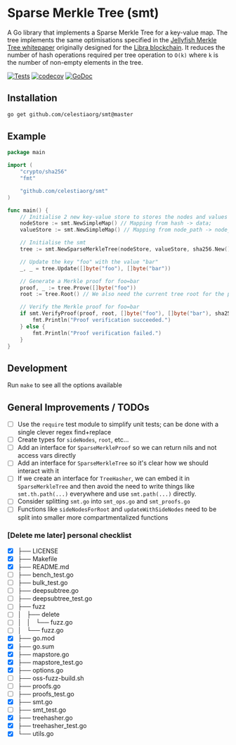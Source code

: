 # Sparse Merkle Tree (smt)

A Go library that implements a Sparse Merkle Tree for a key-value map. The tree implements the same optimisations specified in the [Jellyfish Merkle Tree whitepaper][jmt whitepaper] originally designed for the [Libra blockchain][libra whitepaper]. It reduces the number of hash operations required per tree operation to `O(k)` where `k` is the number of non-empty elements in the tree.

[![Tests](https://github.com/celestiaorg/smt/actions/workflows/test.yml/badge.svg)](https://github.com/celestiaorg/smt/actions/workflows/test.yml)
[![codecov](https://codecov.io/gh/celestiaorg/smt/branch/master/graph/badge.svg?token=U3GGEDSA94)](https://codecov.io/gh/celestiaorg/smt)
[![GoDoc](https://godoc.org/github.com/celestiaorg/smt?status.svg)](https://godoc.org/github.com/celestiaorg/smt)

## Installation

```bash
go get github.com/celestiaorg/smt@master
```

## Example

```go
package main

import (
    "crypto/sha256"
    "fmt"

    "github.com/celestiaorg/smt"
)

func main() {
    // Initialise 2 new key-value store to stores the nodes and values of the tree
    nodeStore := smt.NewSimpleMap() // Mapping from hash -> data;
    valueStore := smt.NewSimpleMap() // Mapping from node_path -> node_value; a path can be retrieved using the digest of the key

    // Initialise the smt
    tree := smt.NewSparseMerkleTree(nodeStore, valueStore, sha256.New())

    // Update the key "foo" with the value "bar"
    _, _ = tree.Update([]byte("foo"), []byte("bar"))

    // Generate a Merkle proof for foo=bar
    proof, _ := tree.Prove([]byte("foo"))
    root := tree.Root() // We also need the current tree root for the proof

    // Verify the Merkle proof for foo=bar
    if smt.VerifyProof(proof, root, []byte("foo"), []byte("bar"), sha256.New()) {
        fmt.Println("Proof verification succeeded.")
    } else {
        fmt.Println("Proof verification failed.")
    }
}
```

## Development

Run `make` to see all the options available

## General Improvements / TODOs

- [ ] Use the `require` test module to simplify unit tests; can be done with a single clever regex find+replace
- [ ] Create types for `sideNodes`, `root`, etc...
- [ ] Add an interface for `SparseMerkleProof` so we can return nils and not access vars directly
- [ ] Add an interface for `SparseMerkleTree` so it's clear how we should interact with it
- [ ] If we create an interface for `TreeHasher`, we can embed it in `SparseMerkleTree` and then avoid the need to write things like `smt.th.path(...)` everywhere and use `smt.path(...)` directly.
- [ ] Consider splitting `smt.go` into `smt_ops.go` and `smt_proofs.go`
- [ ] Functions like `sideNodesForRoot` and `updateWithSideNodes` need to be split into smaller more compartmentalized functions

[libra whitepaper]: https://diem-developers-components.netlify.app/papers/the-diem-blockchain/2020-05-26.pdf
[jmt whitepaper]: https://developers.diem.com/papers/jellyfish-merkle-tree/2021-01-14.pdf

### [Delete me later] personal checklist

- [x] ├── LICENSE
- [x] ├── Makefile
- [x] ├── README.md
- [ ] ├── bench_test.go
- [ ] ├── bulk_test.go
- [ ] ├── deepsubtree.go
- [ ] ├── deepsubtree_test.go
- [ ] ├── fuzz
- [ ] │   ├── delete
- [ ] │   │   └── fuzz.go
- [ ] │   └── fuzz.go
- [x] ├── go.mod
- [x] ├── go.sum
- [x] ├── mapstore.go
- [x] ├── mapstore_test.go
- [x] ├── options.go
- [ ] ├── oss-fuzz-build.sh
- [ ] ├── proofs.go
- [ ] ├── proofs_test.go
- [x] ├── smt.go
- [ ] ├── smt_test.go
- [x] ├── treehasher.go
- [x] ├── treehasher_test.go
- [x] └── utils.go
